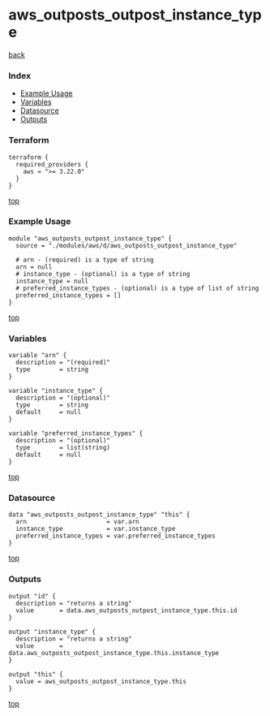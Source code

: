 # aws_outposts_outpost_instance_type

[back](../aws.md)

### Index

- [Example Usage](#example-usage)
- [Variables](#variables)
- [Datasource](#datasource)
- [Outputs](#outputs)

### Terraform

```hcl
terraform {
  required_providers {
    aws = ">= 3.22.0"
  }
}
```

[top](#index)

### Example Usage

```hcl
module "aws_outposts_outpost_instance_type" {
  source = "./modules/aws/d/aws_outposts_outpost_instance_type"

  # arn - (required) is a type of string
  arn = null
  # instance_type - (optional) is a type of string
  instance_type = null
  # preferred_instance_types - (optional) is a type of list of string
  preferred_instance_types = []
}
```

[top](#index)

### Variables

```hcl
variable "arn" {
  description = "(required)"
  type        = string
}

variable "instance_type" {
  description = "(optional)"
  type        = string
  default     = null
}

variable "preferred_instance_types" {
  description = "(optional)"
  type        = list(string)
  default     = null
}
```

[top](#index)

### Datasource

```hcl
data "aws_outposts_outpost_instance_type" "this" {
  arn                      = var.arn
  instance_type            = var.instance_type
  preferred_instance_types = var.preferred_instance_types
}
```

[top](#index)

### Outputs

```hcl
output "id" {
  description = "returns a string"
  value       = data.aws_outposts_outpost_instance_type.this.id
}

output "instance_type" {
  description = "returns a string"
  value       = data.aws_outposts_outpost_instance_type.this.instance_type
}

output "this" {
  value = aws_outposts_outpost_instance_type.this
}
```

[top](#index)